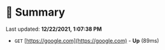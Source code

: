 # 📖 Summary
Last updated: **12/22/2021, 1:07:38 PM**

- `GET` [https://google.com](https://google.com) - **Up** (89ms)
